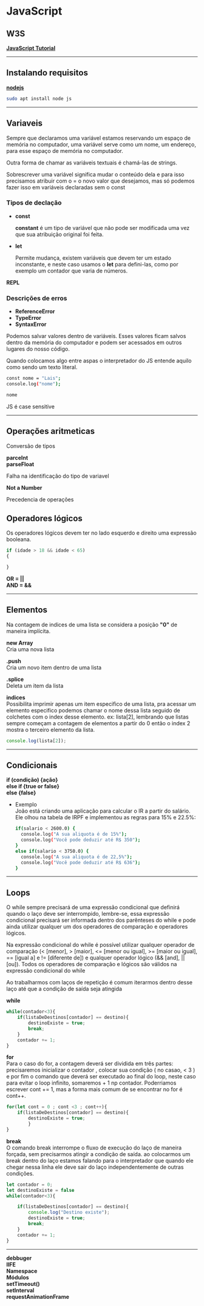 # JavaScript

## **W3S**

[**JavaScript Tutorial**](https://www.w3schools.com/js/default.asp)

***

## Instalando requisitos

[**nodejs**](https://nodejs.org/en)

```bash
sudo apt install node js
```

***

## Variaveis

Sempre que declaramos uma variável estamos reservando um espaço de memória no computador, uma variável serve como um nome, um endereço, para esse espaço de memória no computador.

Outra forma de chamar as variáveis textuais é chamá-las de strings.

Sobrescrever uma variável significa mudar o conteúdo dela e para isso precisamos atribuir com o = o novo valor que desejamos, mas só podemos fazer isso em variáveis declaradas sem o const

### Tipos de declação

*   **const**

    **constant** é um tipo de variável que não pode ser modificada uma vez que sua atribuição original foi feita.
*   **let**

    Permite mudança, existem variáveis que devem ter um estado inconstante, e neste caso usamos o **let** para defini-las, como por exemplo um contador que varia de números.

**REPL**

### Descrições de erros

* **ReferenceError**
* **TypeError**
* **SyntaxError**

Podemos salvar valores dentro de variáveis. Esses valores ficam salvos dentro da memória do computador e podem ser acessados em outros lugares do nosso código.

Quando colocamos algo entre aspas o interpretador do JS entende aquilo como sendo um texto literal.

```bash
const nome = "Lais";
console.log("nome");
```

```bash
nome
```

JS é case sensitive

***

## Operações aritmeticas

Conversão de tipos

**parceInt**\
**parseFloat**

Falha na identificação do tipo de variavel

**Not a Number**

Precedencia de operações

## Operadores lógicos

Os operadores lógicos devem ter no lado esquerdo e direito uma expressão booleana.

```javascript
if (idade > 18 && idade < 65)
{

}
```

**OR = ||**\
**AND = &&**

***

## Elementos

Na contagem de indices de uma lista se considera a posição **"0"** de maneira implícita.

**new Array**\
Cria uma nova lista

**.push**\
Cria um novo item dentro de uma lista

**.splice**\
Deleta um item da lista

**indices**\
Possibilita imprimir apenas um item especifico de uma lista, pra acessar um elemento especifico podemos chamar o nome dessa lista seguido de colchetes com o index desse elemento. ex: lista\[2], lembrando que listas sempre começam a contagem de elementos a partir do 0 então o index 2 mostra o terceiro elemento da lista.

```javascript
console.log(lista[2]);
```

***

## Condicionais

**if (condição) {ação}**\
**else if {true or false}**\
**else {false}**

*   Exemplo\
    João está criando uma aplicação para calcular o IR a partir do salário. Ele olhou na tabela de IRPF e implementou as regras para 15% e 22.5%:

    ```bash
    if(salario < 2600.0) {
      console.log("A sua aliquota é de 15%");
      console.log("Você pode deduzir até R$ 350");
    }         
    else if(salario < 3750.0) {
      console.log("A sua aliquota é de 22,5%");
      console.log("Você pode deduzir até R$ 636");
    }
    ```

***

## Loops

O while sempre precisará de uma expressão condicional que definirá quando o laço deve ser interrompido, lembre-se, essa expressão condicional precisará ser informada dentro dos parênteses do while e pode ainda utilizar qualquer um dos operadores de comparação e operadores lógicos.

Na expressão condicional do while é possível utilizar qualquer operador de comparação (< \[menor], > \[maior], <= \[menor ou igual], >= \[maior ou igual], == \[igual a] e != \[diferente de]) e qualquer operador lógico (&& \[and], || \[ou]). Todos os operadores de comparação e lógicos são válidos na expressão condicional do while

Ao trabalharmos com laços de repetição é comum iterarmos dentro desse laço até que a condição de saída seja atingida

**while**

```javascript
while(contador<3){
    if(listaDeDestinos[contador] == destino){
        destinoExiste = true;
        break;
    }
    contador += 1;
}
```

**for**\
Para o caso do for, a contagem deverá ser dividida em três partes: precisaremos inicializar o contador , colocar sua condição ( no casao, < 3 ) e por fim o comando que deverá ser executado ao final do loop, neste caso para evitar o loop infinito, somaremos + 1 np contador. Poderriamos escrever cont += 1, mas a forma mais comum de se encontrar no for é cont++.

```javascript
for(let cont = 0 ; cont <3 ; cont++){
    if(listaDeDestinos[contador] == destino){
        destinoExiste = true;
        }
}
```

**break**\
O comando break interrompe o fluxo de execução do laço de maneira forçada, sem precisarmos atingir a condição de saída. ao colocarmos um break dentro do laço estamos falando para o interpretador que quando ele chegar nessa linha ele deve sair do laço independentemente de outras condições.

```javascript
let contador = 0;
let destinoExiste = false
while(contador<3){

    if(listaDeDestinos[contador] == destino){
        console.log("Destino existe");
        destinoExiste = true;
        break;
    }
    contador += 1;
}
```

***

**debbuger**\
**IIFE**\
**Namespace**\
**Módulos**\
**setTimeout()**\
**setInterval**\
**requestAnimationFrame**
